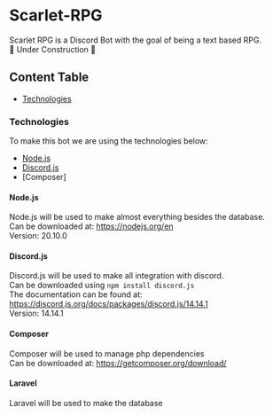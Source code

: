 # Scarlet-RPG
Scarlet RPG is a Discord Bot with the goal of being a text based RPG.  
🚧 Under Construction 🚧 

## Content Table
* [Technologies](https://github.com/P3terD/Scarlet-RPG/blob/main/README.md#technologies)

### Technologies
To make this bot we are using the technologies below:
* [Node.js](https://github.com/P3terD/Scarlet-RPG/blob/main/README.md#nodejs)
* [Discord.js](https://github.com/P3terD/Scarlet-RPG/blob/main/README.md#discordjs)
* [Composer]

#### Node.js
Node.js will be used to make almost everything besides the database.  
Can be downloaded at: https://nodejs.org/en  
Version: 20.10.0

#### Discord.js
Discord.js will be used to make all integration with discord.  
Can be downloaded using ```npm install discord.js```  
The documentation can be found at: https://discord.js.org/docs/packages/discord.js/14.14.1  
Version: 14.14.1

#### Composer
Composer will be used to manage php dependencies  
Can be downloaded at: https://getcomposer.org/download/

#### Laravel
Laravel will be used to make the database
